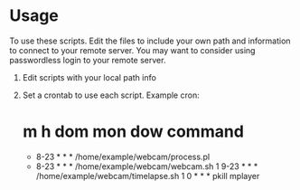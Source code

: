 Usage
=====

To use these scripts. Edit the files to include your own path and information to connect to your remote server. You may want to consider using passwordless login to your remote server.

1. Edit scripts with your local path info
2. Set a crontab to use each script. Example cron:

	# m h  dom mon dow   command
	* 8-23 * * * /home/example/webcam/process.pl
	* 8-23 * * * /home/example/webcam/webcam.sh
	1 9-23 * * * /home/example/webcam/timelapse.sh
	1 0 * * * pkill mplayer
